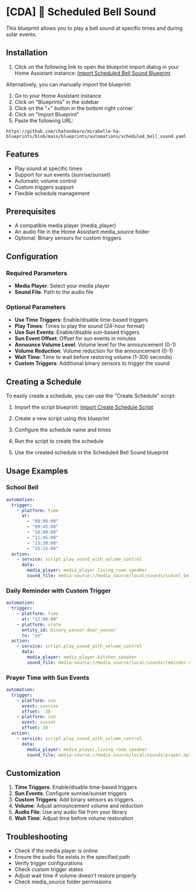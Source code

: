 # [CDA] 🔔 Scheduled Bell Sound

This blueprint allows you to play a bell sound at specific times and during solar events.

## Installation

1. Click on the following link to open the blueprint import dialog in your Home Assistant instance:
[Import Scheduled Bell Sound Blueprint](https://my.home-assistant.io/redirect/blueprint_import/?blueprint_url=https%3A%2F%2Fgithub.com%2Fchatondearu%2Fmirabelle-ha-blueprints%2Fblob%2Fmain%2Fblueprints%2Fautomations%2Fscheduled_bell_sound.yaml)

Alternatively, you can manually import the blueprint:
1. Go to your Home Assistant instance
2. Click on "Blueprints" in the sidebar
3. Click on the "+" button in the bottom right corner
4. Click on "Import Blueprint"
5. Paste the following URL:
```
https://github.com/chatondearu/mirabelle-ha-blueprints/blob/main/blueprints/automations/scheduled_bell_sound.yaml
```

## Features

- Play sound at specific times
- Support for sun events (sunrise/sunset)
- Automatic volume control
- Custom triggers support
- Flexible schedule management

## Prerequisites

- A compatible media player (media_player)
- An audio file in the Home Assistant media_source folder
- Optional: Binary sensors for custom triggers

## Configuration

### Required Parameters

- **Media Player**: Select your media player
- **Sound File**: Path to the audio file

### Optional Parameters

- **Use Time Triggers**: Enable/disable time-based triggers
- **Play Times**: Times to play the sound (24-hour format)
- **Use Sun Events**: Enable/disable sun-based triggers
- **Sun Event Offset**: Offset for sun events in minutes
- **Announce Volume Level**: Volume level for the announcement (0-1)
- **Volume Reduction**: Volume reduction for the announcement (0-1)
- **Wait Time**: Time to wait before restoring volume (1-300 seconds)
- **Custom Triggers**: Additional binary sensors to trigger the sound

## Creating a Schedule

To easily create a schedule, you can use the "Create Schedule" script:

1. Import the script blueprint:
[Import Create Schedule Script](https://my.home-assistant.io/redirect/blueprint_import/?blueprint_url=https%3A%2F%2Fgithub.com%2Fchatondearu%2Fmirabelle-ha-blueprints%2Fblob%2Fmain%2Fblueprints%2Fscripts%2Fcreate_schedule.yaml)

2. Create a new script using this blueprint
3. Configure the schedule name and times
4. Run the script to create the schedule
5. Use the created schedule in the Scheduled Bell Sound blueprint

## Usage Examples

### School Bell
```yaml
automation:
  trigger:
    - platform: time
      at: 
        - "08:00:00"
        - "09:45:00"
        - "10:00:00"
        - "11:45:00"
        - "13:30:00"
        - "15:15:00"
  action:
    - service: script.play_sound_with_volume_control
      data:
        media_player: media_player.living_room_speaker
        sound_file: media-source://media_source/local/sounds/school_bell.mp3
```

### Daily Reminder with Custom Trigger
```yaml
automation:
  trigger:
    - platform: time
      at: "12:00:00"
    - platform: state
      entity_id: binary_sensor.door_sensor
      to: "on"
  action:
    - service: script.play_sound_with_volume_control
      data:
        media_player: media_player.kitchen_speaker
        sound_file: media-source://media_source/local/sounds/reminder.mp3
```

### Prayer Time with Sun Events
```yaml
automation:
  trigger:
    - platform: sun
      event: sunrise
      offset: -30
    - platform: sun
      event: sunset
      offset: 30
  action:
    - service: script.play_sound_with_volume_control
      data:
        media_player: media_player.living_room_speaker
        sound_file: media-source://media_source/local/sounds/prayer.mp3
```

## Customization

1. **Time Triggers**: Enable/disable time-based triggers
2. **Sun Events**: Configure sunrise/sunset triggers
3. **Custom Triggers**: Add binary sensors as triggers
4. **Volume**: Adjust announcement volume and reduction
5. **Audio File**: Use any audio file from your library
6. **Wait Time**: Adjust time before volume restoration

## Troubleshooting

- Check if the media player is online
- Ensure the audio file exists in the specified path
- Verify trigger configurations
- Check custom trigger states
- Adjust wait time if volume doesn't restore properly
- Check media_source folder permissions 